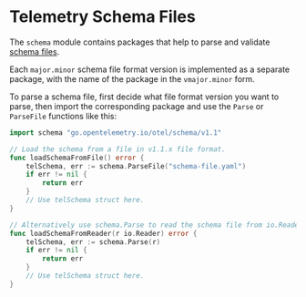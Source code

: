 # Telemetry Schema Files

The `schema` module contains packages that help to parse and validate
[schema files](https://github.com/open-telemetry/oteps/blob/main/text/0152-telemetry-schemas.md).

Each `major.minor` schema file format version is implemented as a separate package, with
the name of the package in the `vmajor.minor` form.

To parse a schema file, first decide what file format version you want to parse,
then import the corresponding package and use the `Parse` or `ParseFile` functions
like this:

```go
import schema "go.opentelemetry.io/otel/schema/v1.1"

// Load the schema from a file in v1.1.x file format.
func loadSchemaFromFile() error {
	telSchema, err := schema.ParseFile("schema-file.yaml")
	if err != nil {
		return err
	}
	// Use telSchema struct here.
}

// Alternatively use schema.Parse to read the schema file from io.Reader.
func loadSchemaFromReader(r io.Reader) error {
	telSchema, err := schema.Parse(r)
	if err != nil {
		return err
	}
	// Use telSchema struct here.
}
```

